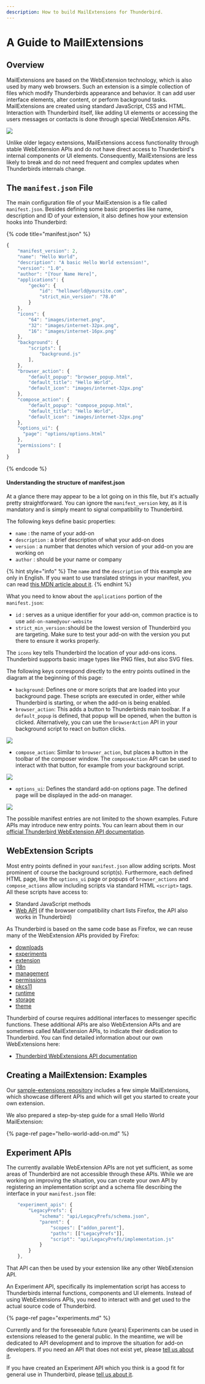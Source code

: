 ```yaml
---
description: How to build MailExtensions for Thunderbird.
---
```


# A Guide to MailExtensions

## Overview

MailExtensions are based on the WebExtension technology, which is also used by many web browsers. Such an extension is a simple collection of files which modify Thunderbirds appearance and behavior. It can add user interface elements, alter content, or perform background tasks. MailExtensions are created using standard JavaScript, CSS and HTML. Interaction with Thunderbird itself, like adding UI elements or accessing the users messages or contacts is done through special WebExtension APIs.

![](../../.gitbook/assets/webext_diagram%20%281%29.png)

Unlike older legacy extensions, MailExtensions access functionality through stable WebExtension APIs and do not have direct access to Thunderbird's internal components or UI elements. Consequently, MailExtensions are less likely to break and do not need frequent and complex updates when Thunderbirds internals change.

## The `manifest.json` File

The main configuration file of your MailExtension is a file called `manifest.json`.  Besides defining some basic properties like name, description and ID of your extension, it also defines how your extension hooks into Thunderbird:

{% code title="manifest.json" %}
```javascript
{
    "manifest_version": 2,
    "name": "Hello World",
    "description": "A basic Hello World extension!",
    "version": "1.0",
    "author": "[Your Name Here]",
    "applications": {
        "gecko": {
            "id": "helloworld@yoursite.com",
            "strict_min_version": "78.0"
        }
    },
    "icons": {
        "64": "images/internet.png",
        "32": "images/internet-32px.png",
        "16": "images/internet-16px.png"
    },
    "background": {
        "scripts": [
            "background.js"
        ],
    },    
    "browser_action": {
        "default_popup": "browser_popup.html",
        "default_title": "Hello World",
        "default_icon": "images/internet-32px.png"
    },
    "compose_action": {
        "default_popup": "compose_popup.html",
        "default_title": "Hello World",
        "default_icon": "images/internet-32px.png"
    },          
    "options_ui": {
      "page": "options/options.html"
    },
    "permissions": [
    ]    
}
```
{% endcode %}

#### Understanding the structure of manifest.json

At a glance there may appear to be a lot going on in this file, but it's actually pretty straightforward. You can ignore the `manifest_version` key, as it is mandatory and is simply meant to signal compatibility to Thunderbird. 

The following keys define basic properties:

* `name` : the name of your add-on
* `description` : a brief description of what your add-on does
* `version` : a number that denotes which version of your add-on you are working on
*  `author` : should be your name or company

{% hint style="info" %}
The `name` and the `description` of this example are only in English. If you want to use translated strings in your manifest, you can read [this MDN article about it](https://developer.mozilla.org/en-US/docs/Mozilla/Add-ons/WebExtensions/Internationalization#Internationalizing_manifest.json).
{% endhint %}

What you need to know about the `applications` portion of the `manifest.json`:

* `id` : serves as a unique identifier for your add-on, common practice is to use `add-on-name@your-website`
* `strict_min_version:`should be the lowest version of Thunderbird you are targeting. Make sure to test your add-on with the version you put there to ensure it works properly. 

The `icons` key tells Thunderbird the location of your add-ons icons. Thunderbird supports basic image types like PNG files, but also SVG files.

The following keys correspond directly to the entry points outlined in the diagram at the beginning of this page:

* `background`: Defines one or more scripts that are loaded into your background page. These scripts are executed in order, either while Thunderbird is starting, or when the add-on is being enabled. 
* `browser_action`: This adds a button to Thunderbirds main toolbar. If a `default_popup` is defined, that popup will be opened, when the button is clicked. Alternatively, you can use the `browserAction` API in your background script to react on button clicks.

![](../../.gitbook/assets/browseraction.png)

* `compose_action`: Similar to `browser_action`, but places a button in the toolbar of the composer window. The `composeAction` API can be used to interact with that button, for example from your background script.

![](../../.gitbook/assets/composeaction.png)

* `options_ui`: Defines the standard add-on options page. The defined page will be displayed in the add-on manager.

![](../../.gitbook/assets/options.png)

The possible manifest entries are not limited to the shown examples. Future APIs may introduce new entry points. You can learn about them in our [official Thunderbird WebExtension API documentation](https://thunderbird-webextensions.readthedocs.io/en/latest/index.html).

## WebExtension Scripts

Most entry points defined in your `manifest.json` allow adding scripts. Most prominent of course the background script\(s\). Furthermore, each defined HTML page, like the `options_ui` page or popups of `browser_actions` and `compose_actions` allow including scripts via standard HTML `<script>` tags. All these scripts have access to:

* Standard JavaScript methods
* [Web API](https://developer.mozilla.org/de/docs/Web/API) \(if the browser compatibility chart lists Firefox, the API also works in Thunderbird\)

As Thunderbird is based on the same code base as Firefox, we can reuse many of the WebExtension APIs provided by Firefox:

* [downloads](https://developer.mozilla.org/en-US/docs/Mozilla/Add-ons/WebExtensions/API/downloads)
* [experiments](https://firefox-source-docs.mozilla.org/toolkit/components/extensions/webextensions/basics.html#webextensions-experiments)
* [extension](https://developer.mozilla.org/en-US/docs/Mozilla/Add-ons/WebExtensions/API/extension)
* [i18n](https://developer.mozilla.org/en-US/docs/Mozilla/Add-ons/WebExtensions/API/i18n)
* [management](https://developer.mozilla.org/en-US/docs/Mozilla/Add-ons/WebExtensions/API/management)
* [permissions](https://developer.mozilla.org/en-US/docs/Mozilla/Add-ons/WebExtensions/API/permissions)
* [pkcs11](https://developer.mozilla.org/en-US/docs/Mozilla/Add-ons/WebExtensions/API/pkcs11)
* [runtime](https://developer.mozilla.org/en-US/docs/Mozilla/Add-ons/WebExtensions/API/runtime)
* [storage](https://developer.mozilla.org/en-US/docs/Mozilla/Add-ons/WebExtensions/API/storage)
* [theme](https://developer.mozilla.org/en-US/docs/Mozilla/Add-ons/WebExtensions/API/theme)

Thunderbird of course requires additional interfaces to messenger specific functions. These additional APIs are also WebExtension APIs and are sometimes called MailExtension APIs, to indicate their dedication to Thunderbird. You can find detailed information about our own WebExtensions here: 

* [Thunderbird WebExtensions API documentation ](https://thunderbird-webextensions.readthedocs.io/)

## Creating a MailExtension: Examples

Our [sample-extensions repository](https://github.com/thundernest/sample-extensions/tree/master/experiment) includes a few simple MailExtensions, which showcase different APIs and which will get you started to create your own extension.

We also prepared a step-by-step guide for a small Hello World MailExtension:

{% page-ref page="hello-world-add-on.md" %}

## Experiment APIs

The currently available WebExtension APIs are not yet sufficient, as some areas of Thunderbird are not accessible through these APIs. While we are working on improving the situation, you can create your own API by registering an implementation script and a schema file describing the interface in your `manifest.json` file:

```javascript
	"experiment_apis": {
		"LegacyPrefs": {
			"schema": "api/LegacyPrefs/schema.json",
			"parent": {
				"scopes": ["addon_parent"],
				"paths": [["LegacyPrefs"]],
				"script": "api/LegacyPrefs/implementation.js"
			}
		}
	}, 
```

That API can then be used by your extension like any other WebExtension API.

An Experiment API, specifically its implementation script has access to Thunderbirds internal functions, components and UI elements. Instead of using WebExtensions APIs, you need to interact with and get used to the actual source code of Thunderbird.

{% page-ref page="experiments.md" %}

Currently and for the foreseeable future \(years\) Experiments can be used in extensions released to the general public. In the meantime, we will be dedicated to API development and to improve the situation for add-on developers. If you need an API that does not exist yet, please [tell us about it](https://bugzilla.mozilla.org/enter_bug.cgi?product=Thunderbird&component=Add-Ons%3A+Extensions+API). 

If you have created an Experiment API which you think is a good fit for general use in Thunderbird, please [tell us about it](https://developer.thunderbird.net/add-ons/community).

